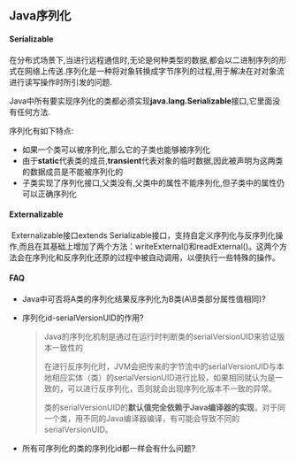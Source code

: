 ## Java序列化

#### Serializable

​        在分布式场景下,当进行远程通信时,无论是何种类型的数据,都会以二进制序列的形式在网络上传送.序列化是一种将对象转换成字节序列的过程,用于解决在对对象流进行读写操作时所引发的问题.

​        Java中所有要实现序列化的类都必须实现**java.lang.Serializable**接口,它里面没有任何方法.

序列化有如下特点:

- 如果一个类可以被序列化,那么它的子类也能够被序列化
- 由于**static**代表类的成员,**transient**代表对象的临时数据,因此被声明为这两类的数据成员是不能被序列化的
- 子类实现了序列化接口,父类没有,父类中的属性不能序列化,但子类中的属性仍可以正确序列化

#### Externalizable

​        Externalizable接口extends Serializable接口，支持自定义序列化与反序列化操作,而且在其基础上增加了两个方法：writeExternal()和readExternal()。这两个方法会在序列化和反序列化还原的过程中被自动调用，以便执行一些特殊的操作。

#### FAQ

- Java中可否将A类的序列化结果反序列化为B类(A\B类部分属性值相同)?

- 序列化id-serialVersionUID的作用?

  > Java的序列化机制是通过在运行时判断类的serialVersionUID来验证版本一致性的
  >
  > 在进行反序列化时，JVM会把传来的字节流中的serialVersionUID与本地相应实体（类）的serialVersionUID进行比较，如果相同就认为是一致的，可以进行反序列化，否则就会出现序列化版本不一致的异常。 
  >
  > 类的serialVersionUID的**默认值完全依赖于Java编译器的实现**，对于同一个类，用不同的Java编译器编译，有可能会导致不同的serialVersionUID。

- 所有可序列化的类的序列化id都一样会有什么问题?